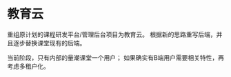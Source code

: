 # 教育云

重组原计划的课程研发平台/管理后台项目为教育云。
根据新的思路重写后端，并且逐步替换课堂现有的后端。

当前阶段，只有内部的量潮课堂一个用户；
如果确实有B端用户需要相关特性，再考虑多租户化。
